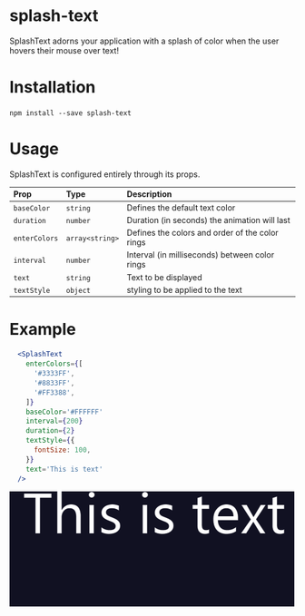 # splash-text
SplashText adorns your application with a splash of color when the user hovers their mouse over text!

# Installation

`npm install --save splash-text`

# Usage

SplashText is configured entirely through its props.

|Prop         |Type           |Description                                        |
|:------------|:--------------|:--------------------------------------------------|
|`baseColor`  |`string`       |Defines the default text color                     |
|`duration`   |`number`       |Duration (in seconds) the animation will last      |
|`enterColors`|`array<string>`|Defines the colors and order of the color rings    |
|`interval`   |`number`       |Interval (in milliseconds) between color rings     |
|`text`       |`string`       |Text to be displayed                               |
|`textStyle`  |`object`       |styling to be applied to the text                  |

# Example

```jsx
  <SplashText
    enterColors={[
      '#3333FF',
      '#8833FF',
      '#FF3388',
    ]}
    baseColor='#FFFFFF'
    interval={200}
    duration={2}
    textStyle={{
      fontSize: 100,
    }}
    text='This is text'
  />
```

![Quick Demo :)](demo/splashTextDemo.gif)
